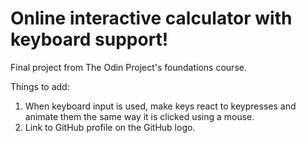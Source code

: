 # Online interactive calculator with keyboard support!
Final project from The Odin Project's foundations course.

Things to add:
1. When keyboard input is used, make keys react to keypresses and animate them the same way it is clicked using a mouse.
2. Link to GitHub profile on the GitHub logo.
